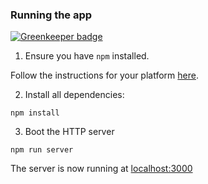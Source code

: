 ### Running the app

[![Greenkeeper badge](https://badges.greenkeeper.io/EvilSpark/fullstack-react-timerApp.svg)](https://greenkeeper.io/)

1. Ensure you have `npm` installed.

Follow the instructions for your platform [here](https://github.com/npm/npm).

2. Install all dependencies:

````
npm install
````

3. Boot the HTTP server

````
npm run server
````

The server is now running at [localhost:3000](localhost:3000)
